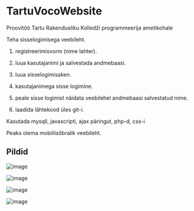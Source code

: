 # TartuVocoWebsite
Proovitöö Tartu Rakendusliku Kolledži programmeerija ametikohale

Teha sisselogimisega veebileht.

1.  registreerimisvorm (nime lahter).

2. luua kasutajanimi ja salvestada andmebaasi.

3. luua sisselogimisaken.

4. kasutajanimega sisse logimine.

5. peale sisse logimist näidata veebilehel andmebaasi salvestatud nime.

6. laadida lähtekood üles git-i.

Kasutada mysqli, javascripti, ajax päringut, php-d, css-i

Peaks olema mobiilisõbralik veebileht.

## Pildid

![image](https://github.com/traaga/TartuVocoWebsite/assets/26087792/6761d7f2-da62-4d37-82a6-ca4a8ce93b72)

![image](https://github.com/traaga/TartuVocoWebsite/assets/26087792/e867d976-c05a-434a-aa5a-e8000c98a615)

![image](https://github.com/traaga/TartuVocoWebsite/assets/26087792/4dcf2fc0-d8d1-409a-be20-301cd7e65610)

![image](https://github.com/traaga/TartuVocoWebsite/assets/26087792/66fa38f5-6d0a-4a52-9be8-06bdd1f06053)

